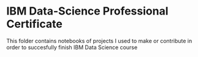 # IBM Data-Science Professional Certificate

This folder contains notebooks of projects I used to make or contribute in order to succesfully finish IBM Data Science course
